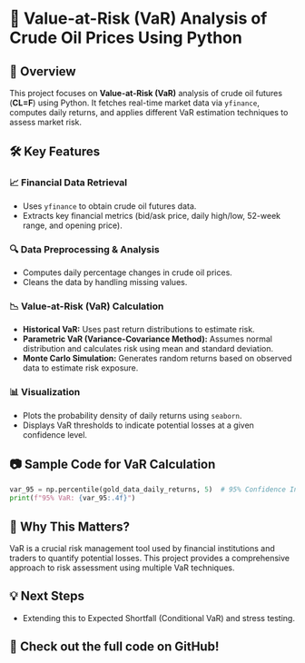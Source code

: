 # 🚀 Value-at-Risk (VaR) Analysis of Crude Oil Prices Using Python

## 📌 Overview
This project focuses on **Value-at-Risk (VaR)** analysis of crude oil futures (**CL=F**) using Python. It fetches real-time market data via `yfinance`, computes daily returns, and applies different VaR estimation techniques to assess market risk.

## 🛠️ Key Features

### 📈 Financial Data Retrieval
- Uses `yfinance` to obtain crude oil futures data.
- Extracts key financial metrics (bid/ask price, daily high/low, 52-week range, and opening price).

### 🔍 Data Preprocessing & Analysis
- Computes daily percentage changes in crude oil prices.
- Cleans the data by handling missing values.

### 📉 Value-at-Risk (VaR) Calculation
- **Historical VaR:** Uses past return distributions to estimate risk.
- **Parametric VaR (Variance-Covariance Method):** Assumes normal distribution and calculates risk using mean and standard deviation.
- **Monte Carlo Simulation:** Generates random returns based on observed data to estimate risk exposure.

### 📊 Visualization
- Plots the probability density of daily returns using `seaborn`.
- Displays VaR thresholds to indicate potential losses at a given confidence level.

## 📷 Sample Code for VaR Calculation
```python
var_95 = np.percentile(gold_data_daily_returns, 5)  # 95% Confidence Interval
print(f"95% VaR: {var_95:.4f}")
```

## 📌 Why This Matters?
VaR is a crucial risk management tool used by financial institutions and traders to quantify potential losses. This project provides a comprehensive approach to risk assessment using multiple VaR techniques.

## 💡 Next Steps
- Extending this to Expected Shortfall (Conditional VaR) and stress testing.

## 📍 Check out the full code on GitHub!




